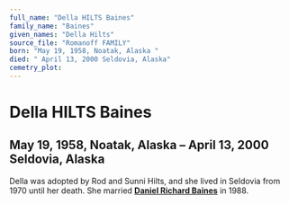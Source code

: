 ```yaml
---
full_name: "Della HILTS Baines"
family_name: "Baines"
given_names: "Della Hilts"
source_file: "Romanoff FAMILY"
born: "May 19, 1958, Noatak, Alaska "
died: " April 13, 2000 Seldovia, Alaska"
cemetry_plot: 
---
```

# Della HILTS Baines

## May 19, 1958, Noatak, Alaska – April 13, 2000 Seldovia, Alaska

Della was adopted by Rod and Sunni Hilts, and she lived in Seldovia from
1970 until her death. She married **[Daniel Richard
Baines](#daniel-richard-baines)** in 1988.

